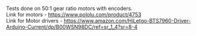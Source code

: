 Tests done on 50:1 gear ratio motors with encoders.  
Link for motors - https://www.pololu.com/product/4753  
Link for Motor drivers - https://www.amazon.com/HiLetgo-BTS7960-Driver-Arduino-Current/dp/B00WSN98DC/ref=sr_1_4?sr=8-4
